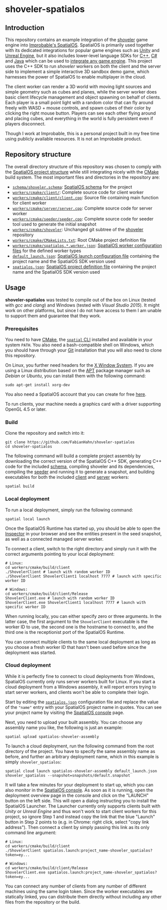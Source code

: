 # shoveler-spatialos

## Introduction

This repository contains an example integration of the [shoveler](https://github.com/FabianHahn/shoveler) game engine into [Improbable's SpatialOS](https://improbable.io/games). SpatialOS is primarily used together with its dedicated integrations for popular game engines such as [Unity](https://unity3d.com/) and [Unreal Engine](https://www.unrealengine.com), but it also includes lower-level language SDKs for [C++](https://docs.improbable.io/reference/13.5/cppsdk/introduction), [C#](https://docs.improbable.io/reference/13.5/csharpsdk/introduction) and [Java](https://docs.improbable.io/reference/13.5/javasdk/introduction) which can be used to [integrate any game engine](https://docs.improbable.io/reference/13.5/shared/byoe/introduction). This project uses the C++ SDK to run _shoveler_ workers on both the client and the server side to implement a simple interactive 3D sandbox demo game, which harnesses the power of SpatialOS to enable multiplayer in the cloud.

The client worker can render a 3D world with moving light sources and simple geometry such as cubes and planes, while the server worker does basic client lifecycle management and object spawning on behalf of clients. Each player is a small point light with a random color that can fly around freely with WASD + mouse controls, and spawn cubes of their color by clicking the right mouse button. Players can see each other flying around and placing cubes, and everything in the world is fully persistent even if players disconnect.

Though I work at Improbable, this is a personal project built in my free time using publicly available resources. It is not an Improbable product.

## Repository structure

The overall directory structure of this repository was chosen to comply with the [SpatialOS project structure](https://docs.improbable.io/reference/13.5/shared/reference/project-structure#structure-of-a-spatialos-project) while still integrating nicely with the [CMake](https://cmake.org/) build system. The most important files and directories in the repository are:
 * [`schema/shoveler.schema`](schema/shoveler.schema): [SpatialOS schema](https://docs.improbable.io/reference/13.5/shared/schema/introduction#schema-introduction) for the project
 * [`workers/cmake/client/`](workers/cmake/client/): Complete source code for client worker
 * [`workers/cmake/client/client.cpp`](workers/cmake/client/client.cpp): Source file containing main function for client worker
 * [`workers/cmake/server/server.cpp`](workers/cmake/server/server.cpp): Complete source code for server worker
 * [`workers/cmake/seeder/seeder.cpp`](workers/cmake/seeder/seeder.cpp): Complete source code for seeder tool used to generate the initial snapshot
 * [`workers/cmake/shoveler`](workers/cmake/shoveler): Unchanged git subtree of the [shoveler](https://github.com/FabianHahn/shoveler) repository
 * [`workers/cmake/CMakeLists.txt`](workers/cmake/CMakeLists.txt): Root CMake project definition file
 * [`workers/cmake/spatialos.*.worker.json`](workers/cmake): [SpatialOS worker configuration files](https://docs.improbable.io/reference/13.5/shared/worker-configuration/worker-configuration#configuration-file) for the defined worker types
 * [`default_launch.json`](default_launch.json): [SpatialOS launch configuration file](https://docs.improbable.io/reference/13.5/shared/reference/file-formats/launch-config#launch-configuration-file) containing the project name and the SpatialOS SDK version used
 * [`spatialos.json`](spatialos.json): [SpatialOS project definition file](https://docs.improbable.io/reference/13.5/shared/reference/file-formats/spatialos-json) containing the project name and the SpatialOS SDK version used

## Usage

**shoveler-spatialos** was tested to compile out of the box on Linux (tested with _gcc_ and _clang_) and Windows (tested with _Visual Studio 2015_). It might work on other platforms, but since I do not have access to them I am unable to support them and guarantee that they work.

### Prerequisites

You need to have [CMake](https://cmake.org/), the [`spatial` CLI](https://docs.improbable.io/reference/13.1/shared/spatial-cli-introduction) installed and available in your system `PATH`. You also need a bash-compatible shell on Windows, which you should have through your [Git](https://git-scm.com/) installation that you will also need to clone this repository.

On Linux, you further need headers for the [X Window System](http://www.opengroup.org/tech/desktop/x-window-system/). If you are using a Linux distribution based on the [APT](https://wiki.debian.org/Apt) package manager such as _Debian_ or _Ubuntu_, you can install them with the following command:
```
sudo apt-get install xorg-dev
```

You also need a SpatialOS account that you can create for free [here](https://improbable.io/get-spatialos).

To run clients, your machine needs a graphics card with a driver supporting OpenGL 4.5 or later.

### Build

Clone the repository and switch into it:
```
git clone https://github.com/FabianHahn/shoveler-spatialos
cd shoveler-spatialos
```

The following command will build a complete project assembly by downloading the correct version of the SpatialOS C++ SDK, generating C++ code for the included [schema](schema/shoveler.schema), compiling shoveler and its dependencies, compiling the [seeder](workers/cmake/seeder/seeder.cpp) and running it to generate a snapshot, and building executables for both the included [client](workers/cmake/client/client.cpp) and [server](workers/cmake/server/server.cpp) workers:
```
spatial build
```

### Local deployment

To run a local deployment, simply run the following command:
```
spatial local launch
```

Once the SpatialOS Runtime has started up, you should be able to open the [Inspector](http://localhost:21000/inspector) in your browser and see the entities present in the seed snapshot, as well as a connected managed server worker.

To connect a client, switch to the right directory and simply run it with the correct arguments pointing to your local deployment:
```
# Linux:
cd workers/cmake/build/client
./ShovelerClient # launch with random worker ID
./ShovelerClient ShovelerClient1 localhost 7777 # launch with specific worker ID

# Windows:
cd workers/cmake/build/client/Release
ShovelerClient.exe # launch with random worker ID
ShovelerClient.exe ShovelerClient1 localhost 7777 # launch with specific worker ID
```

When running locally, you can either specify zero or three arguments. In the latter case, the first argument to the `ShovelerClient` executable is the worker ID to use, the second one is the hostname to connect to, and the third one is the receptionist port of the SpatialOS Runtime.

You can connect multiple clients to the same local deployment as long as you choose a fresh worker ID that hasn't been used before since the deployment was started.

### Cloud deployment

While it is perfectly fine to connect to cloud deployments from Windows, SpatialOS currently only runs server workers built for Linux. If you start a cloud deployment from a Windows assembly, it will report errors trying to start server workers, and clients won't be able to complete their login.

Start by editing the [`spatialos.json`](spatialos.json) configuration file and replace the value of the `"name"` entry with your SpatialOS project name in quotes. You can see your project name by visiting the [SpatialOS console](https://console.improbable.io/projects) page.

Next, you need to upload your built assembly. You can choose any assembly name you like, the following is just an example:
```
spatial upload spatialos-shoveler-assembly
```

To launch a cloud deployment, run the following command from the root directory of the project. You have to specify the same assembly name as before, and further an arbitrary deployment name, which in this example is simply `shoveler_spatialos`:
```
spatial cloud launch spatialos-shoveler-assembly default_launch.json shoveler_spatialos --snapshot=snapshots/default.snapshot
```

It will take a few minutes for your deployment to start up, which you can also monitor in the [SpatialOS console](https://console.improbable.io/projects). As soon as it is running, open the deployment overview page in the console and click on the "LAUNCH" button on the left side. This will open a dialog instructing you to install the SpatialOS Launcher. The Launcher currently only supports clients built with _Unity_ or _Unreal Engine_ and thus won't work to start client workers for this project, so ignore Step 1 and instead copy the link that the blue "Launch" button in Step 2 points to (e.g. in Chrome: right click, select "copy link address"). Then connect a client by simply passing this link as its only command line argument:
```
# Linux:
cd workers/cmake/build/client
./ShovelerClient spatialos.launch:project_name-shoveler_spatialos?token=ey...

# Windows:
cd workers/cmake/build/client/Release
ShovelerClient.exe spatialos.launch:project_name-shoveler_spatialos?token=ey...
```

You can connect any number of clients from any number of different machines using the same login token. Since the worker executables are statically linked, you can distribute them directly without including any other files from the repository or the build.
